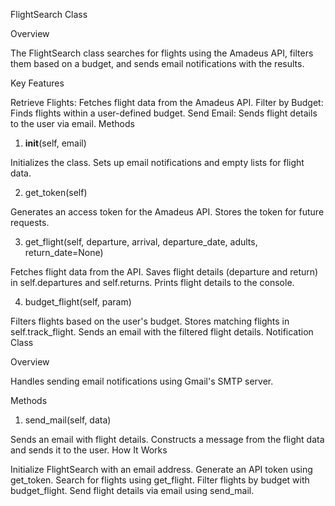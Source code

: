 FlightSearch Class

Overview

The FlightSearch class searches for flights using the Amadeus API, filters them based on a budget, and sends email notifications with the results.

Key Features

Retrieve Flights: Fetches flight data from the Amadeus API.
Filter by Budget: Finds flights within a user-defined budget.
Send Email: Sends flight details to the user via email.
Methods

1. __init__(self, email)

Initializes the class.
Sets up email notifications and empty lists for flight data.

2. get_token(self)

Generates an access token for the Amadeus API.
Stores the token for future requests.

3. get_flight(self, departure, arrival, departure_date, adults, return_date=None)

Fetches flight data from the API.
Saves flight details (departure and return) in self.departures and self.returns.
Prints flight details to the console.

4. budget_flight(self, param)

Filters flights based on the user's budget.
Stores matching flights in self.track_flight.
Sends an email with the filtered flight details.
Notification Class

Overview

Handles sending email notifications using Gmail's SMTP server.

Methods

1. send_mail(self, data)

Sends an email with flight details.
Constructs a message from the flight data and sends it to the user.
How It Works

Initialize FlightSearch with an email address.
Generate an API token using get_token.
Search for flights using get_flight.
Filter flights by budget with budget_flight.
Send flight details via email using send_mail.